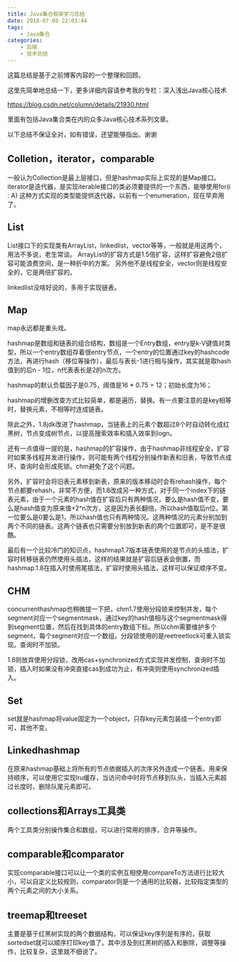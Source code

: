 ```yaml
---
title: Java集合框架学习总结
date: 2018-07-08 22:03:44
tags:
	- Java集合
categories:
	- 后端
	- 技术总结
---
```




这篇总结是基于之前博客内容的一个整理和回顾。



这里先简单地总结一下，更多详细内容请参考我的专栏：深入浅出Java核心技术

https://blog.csdn.net/column/details/21930.html

里面有包括Java集合类在内的众多Java核心技术系列文章。


以下总结不保证全对，如有错误，还望能够指出。谢谢
<!-- more -->



## Colletion，iterator，comparable


一般认为Collection是最上层接口，但是hashmap实际上实现的是Map接口。iterator是迭代器，是实现iterable接口的类必须要提供的一个东西，能够使用for(i : A) 这种方式实现的类型能提供迭代器，以前有一个enumeration，现在早弃用了。


## List


List接口下的实现类有ArrayList，linkedlist，vector等等，一般就是用这两个，用法不多说，老生常谈。
ArrayList的扩容方式是1.5倍扩容，这样扩容避免2倍扩容可能浪费空间，是一种折中的方案。
另外他不是线程安全，vector则是线程安全的，它是两倍扩容的。


linkedlist没啥好说的，多用于实现链表。




## Map


map永远都是重头戏。


hashmap是数组和链表的组合结构，数组是一个Entry数组，entry是k-V键值对类型，所以一个entry数组存着很entry节点，一个entry的位置通过key的hashcode方法，再进行hash（移位等操作），最后与表长-1进行相与操作，其实就是取hash值到的后n - 1位，n代表表长是2的n次方。


hashmap的默认负载因子是0.75，阈值是16 * 0.75 = 12；初始长度为16；


hashmap的增删改查方式比较简单，都是遍历，替换。有一点要注意的是key相等时，替换元素，不相等时连成链表。


除此之外，1.8jdk改进了hashmap，当链表上的元素个数超过8个时自动转化成红黑树，节点变成树节点，以提高搜索效率和插入效率到logn。


还有一点值得一提的是，hashmap的扩容操作，由于hashmap非线程安全，扩容时如果多线程并发进行操作，则可能有两个线程分别操作新表和旧表，导致节点成环，查询时会形成死锁。chm避免了这个问题。


另外，扩容时会将旧表元素移到新表，原来的版本移动时会有rehash操作，每个节点都要rehash，非常不方便，而1.8改成另一种方式，对于同一个index下的链表元素，由于一个元素的hash值在扩容后只有两种情况，要么是hash值不变，要么是hash值变为原来值+2^n次方，这是因为表长翻倍，所以hash值取后n位，第一位要么是0要么是1，所以hash值也只有两种情况。这两种情况的元素分别加到两个不同的链表。这两个链表也只需要分别放到新表的两个位置即可，是不是很酷。


最后有一个比较冷门的知识点，hashmap1.7版本链表使用的是节点的头插法，扩容时转移链表仍然使用头插法，这样的结果就是扩容后链表会倒置，而hashmap.1.8在插入时使用尾插法，扩容时使用头插法，这样可以保证顺序不变。


## CHM


concurrenthashmap也稍微提一下把，chm1.7使用分段锁来控制并发，每个segment对应一个segmentmask，通过key的hash值相与这个segmentmask得到segment位置，然后在找到具体的entry数组下标。所以chm需要维护多个segment，每个segment对应一个数组。分段锁使用的是reetreetlock可重入锁实现。查询时不加锁。


1.8则放弃使用分段锁，改用cas+synchronized方式实现并发控制，查询时不加锁，插入时如果没有冲突直接cas到成功为止，有冲突则使用synchronized插入。




## Set


set就是hashmap将value固定为一个object，只存key元素包装成一个entry即可，其他不变。


## Linkedhashmap


在原来hashmap基础上将所有的节点依据插入的次序另外连成一个链表。用来保持顺序，可以使用它实现lru缓存，当访问命中时将节点移到队头，当插入元素超过长度时，删除队尾元素即可。


## collections和Arrays工具类
两个工具类分别操作集合和数组，可以进行常用的排序，合并等操作。


## comparable和comparator
实现comparable接口可以让一个类的实例互相使用compareTo方法进行比较大小，可以自定义比较规则，comparator则是一个通用的比较器，比较指定类型的两个元素之间的大小关系。


## treemap和treeset


主要是基于红黑树实现的两个数据结构，可以保证key序列是有序的，获取sortedset就可以顺序打印key值了。其中涉及到红黑树的插入和删除，调整等操作，比较复杂，这里就不细说了。